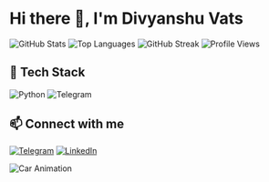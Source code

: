 # Hi there 👋, I'm Divyanshu Vats

![GitHub Stats](https://github-readme-stats.vercel.app/api?username=Divyans-hu&show_icons=true&theme=radical)
![Top Languages](https://github-readme-stats.vercel.app/api/top-langs/?username=Divyans-hu&layout=compact&theme=radical)
![GitHub Streak](https://github-readme-streak-stats.herokuapp.com/?user=Divyans-hu&theme=radical)
![Profile Views](https://visitor-badge.laobi.icu/badge?page_id=your-username.your-username)


## 🔧 Tech Stack
![Python](https://img.shields.io/badge/Python-3.11-blue?style=for-the-badge&logo=python)
![Telegram](https://img.shields.io/badge/Telegram-Bot-blue?style=for-the-badge&logo=telegram)


## 📫 Connect with me
[![Telegram](https://img.shields.io/badge/Telegram-Chat-blue?style=for-the-badge&logo=telegram)](https://t.me/i_llmakeumine)
[![LinkedIn](https://img.shields.io/badge/LinkedIn-Connect-blue?style=for-the-badge&logo=linkedin)](https://linkedin.com/in/divyans-hu/)

![Car Animation](https://usagif.com/wp-content/uploads/2020/06/Driving-in-the-middle-of-the-road-in-the-sunset-direction.gif)


<!-- 👯 I’m looking to collaborate on MySuccess... ->
- 🔭 I’m currently working on Telegram, Discord...
- 🌱 I’m currently learning automation...
- 🤔 I’m looking for help with ...
- 💬 Ask me about ...
- 📫 How to reach me: ...
- 😄 Pronouns: ...
- ⚡ Fun fact: ...

